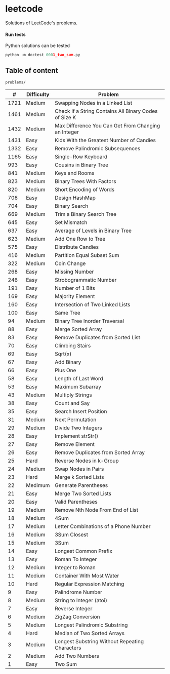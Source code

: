 # leetcode

Solutions of LeetCode's problems.

#### Run tests

Python solutions can be tested

```python
python -m doctest 0001_two_sum.py
```

## Table of content

`problems/`

|    # | Difficulty | Problem                                               |
| ---- | ---------- | ----------------------------------------------------- |
| 1721 | Medium     | Swapping Nodes in a Linked List                       |
| 1461 | Medium     | Check If a String Contains All Binary Codes of Size K |
| 1432 | Medium     | Max Difference You Can Get From Changing an Integer   |
| 1431 | Easy       | Kids With the Greatest Number of Candies              |
| 1332 | Easy       | Remove Palindromic Subsequences                       |
| 1165 | Easy       | Single-Row Keyboard                                   |
|  993 | Easy       | Cousins in Binary Tree                                |
|  841 | Medium     | Keys and Rooms                                        |
|  823 | Medium     | Binary Trees With Factors                             |
|  820 | Medium     | Short Encoding of Words                               |
|  706 | Easy       | Design HashMap                                        |
|  704 | Easy       | Binary Search                                         |
|  669 | Medium     | Trim a Binary Search Tree                             |
|  645 | Easy       | Set Mismatch                                          |
|  637 | Easy       | Average of Levels in Binary Tree                      |
|  623 | Medium     | Add One Row to Tree                                   |
|  575 | Easy       | Distribute Candies                                    |
|  416 | Medium     | Partition Equal Subset Sum                            |
|  322 | Medium     | Coin Change                                           |
|  268 | Easy       | Missing Number                                        |
|  246 | Easy       | Strobogrammatic Number                                |
|  191 | Easy       | Number of 1 Bits                                      |
|  169 | Easy       | Majority Element                                      |
|  160 | Easy       | Intersection of Two Linked Lists                      |
|  100 | Easy       | Same Tree                                             |
|   94 | Medium     | Binary Tree Inorder Traversal                         |
|   88 | Easy       | Merge Sorted Array                                    |
|   83 | Easy       | Remove Duplicates from Sorted List                    |
|   70 | Easy       | Climbing Stairs                                       |
|   69 | Easy       | Sqrt(x)                                               |
|   67 | Easy       | Add Binary                                            |
|   66 | Easy       | Plus One                                              |
|   58 | Easy       | Length of Last Word                                   |
|   53 | Easy       | Maximum Subarray                                      |
|   43 | Medium     | Multiply Strings                                      |
|   38 | Easy       | Count and Say                                         |
|   35 | Easy       | Search Insert Position                                |
|   31 | Medium     | Next Permutation                                      |
|   29 | Medium     | Divide Two Integers                                   |
|   28 | Easy       | Implement strStr()                                    |
|   27 | Easy       | Remove Element                                        |
|   26 | Easy       | Remove Duplicates from Sorted Array                   |
|   25 | Hard       | Reverse Nodes in k-Group                              |
|   24 | Medium     | Swap Nodes in Pairs                                   |
|   23 | Hard       | Merge k Sorted Lists                                  |
|   22 | Medimum    | Generate Parentheses                                  |
|   21 | Easy       | Merge Two Sorted Lists                                |
|   20 | Easy       | Valid Parentheses                                     |
|   19 | Medium     | Remove Nth Node From End of List                      |
|   18 | Medium     | 4Sum                                                  |
|   17 | Medium     | Letter Combinations of a Phone Number                 |
|   16 | Medium     | 3Sum Closest                                          |
|   15 | Medium     | 3Sum                                                  |
|   14 | Easy       | Longest Common Prefix                                 |
|   13 | Easy       | Roman To Integer                                      |
|   12 | Medium     | Integer to Roman                                      |
|   11 | Medium     | Container With Most Water                             |
|   10 | Hard       | Regular Expression Matching                           |
|    9 | Easy       | Palindrome Number                                     |
|    8 | Medium     | String to Integer (atoi)                              |
|    7 | Easy       | Reverse Integer                                       |
|    6 | Medium     | ZigZag Conversion                                     |
|    5 | Medium     | Longest Palindromic Substring                         |
|    4 | Hard       | Median of Two Sorted Arrays                           |
|    3 | Medium     | Longest Substring Without Repeating Characters        |
|    2 | Medium     | Add Two Numbers                                       |
|    1 | Easy       | Two Sum                                               |

